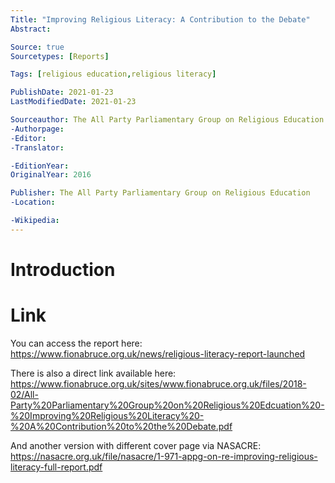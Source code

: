 ```yaml
---
Title: "Improving Religious Literacy: A Contribution to the Debate"
Abstract: 

Source: true
Sourcetypes: [Reports]

Tags: [religious education,religious literacy]

PublishDate: 2021-01-23
LastModifiedDate: 2021-01-23

Sourceauthor: The All Party Parliamentary Group on Religious Education
-Authorpage:
-Editor:
-Translator:

-EditionYear:
OriginalYear: 2016

Publisher: The All Party Parliamentary Group on Religious Education
-Location:

-Wikipedia:
---
```

# Introduction

# Link
You can access the report here: https://www.fionabruce.org.uk/news/religious-literacy-report-launched

There is also a direct link available here: https://www.fionabruce.org.uk/sites/www.fionabruce.org.uk/files/2018-02/All-Party%20Parliamentary%20Group%20on%20Religious%20Edcuation%20-%20Improving%20Religious%20Literacy%20-%20A%20Contribution%20to%20the%20Debate.pdf

And another version with different cover page via NASACRE: https://nasacre.org.uk/file/nasacre/1-971-appg-on-re-improving-religious-literacy-full-report.pdf